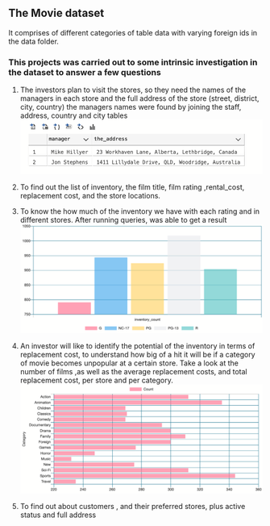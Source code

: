 ## The Movie dataset

It comprises of different categories of table data with varying foreign ids in the data folder.



### This projects was carried out to some intrinsic investigation in the dataset to answer a few questions

1. The investors plan to visit the stores, so they need the names of the managers in each store and the full address of the store (street, district, city, country)
    the managers names were found by joining the staff, address, country and city tables
    ![managers_details](the%20managers.png)

2. To find out the list of inventory, the film title, film rating ,rental_cost, replacement cost, and the store locations.
3. To know the how much of the inventory we have with each rating and in different stores. 
   After running queries, was able to get a result 
   ![image](inventory_count.png)
4. An investor will like to identify the potential of the inventory in terms of replacement cost, to understand how big of a hit it will be if a category of movie becomes unpopular at a certain store. Take a look at the number of films ,as well as the average replacement costs, and total replacement cost, per store and per category. 
   ![result](category.png)
   
5. To find out about customers , and their preferred stores, plus active status and full address
